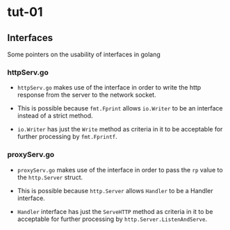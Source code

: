 # tut-01

## Interfaces

Some pointers on the usability of interfaces in golang

### httpServ.go

* `httpServ.go` makes use of the interface in order to write the http response from the server to the network socket.

* This is possible because `fmt.Fprint` allows `io.Writer` to be an interface instead of a strict method.

* `io.Writer` has just the `Write` method as criteria in it to be acceptable for further processing by `fmt.Fprintf`.

### proxyServ.go 
* `proxyServ.go` makes use of the interface in order to pass the `rp` value to the `http.Server` struct.

* This is possible because `http.Server` allows `Handler` to be a Handler interface.

* `Handler` interface has just the `ServeHTTP` method as criteria in it to be acceptable for further processing by `http.Server.ListenAndServe`.
